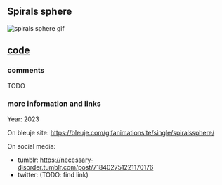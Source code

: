 ## Spirals sphere

![spirals sphere gif](https://bleuje.com/gifset/2023/2023_7_circletodoublespiral.gif)

## [code](https://github.com/Bleuje/processing-animations-code/blob/main/code/spiralssphere/spiralssphere.pde)

### comments

TODO

### more information and links

Year: 2023

On bleuje site: https://bleuje.com/gifanimationsite/single/spiralssphere/

On social media:
 - tumblr: https://necessary-disorder.tumblr.com/post/718402751221170176
 - twitter: (TODO: find link)
